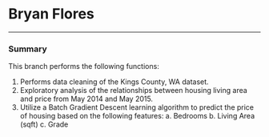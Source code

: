 # Bryan Flores
---------------------------------------------
### Summary 
This branch performs the following functions:
   1. Performs data cleaning of the Kings County, WA dataset. 
   2. Exploratory analysis of the relationships between housing living area and price from May 2014 and May 2015.
   3. Utilize a Batch Gradient Descent learning algorithm to predict the price of housing based on the following features:
       a. Bedrooms
       b. Living Area (sqft)
       c. Grade
